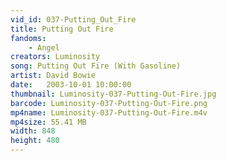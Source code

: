 ```yaml
---
vid_id: 037-Putting_Out_Fire
title: Putting Out Fire
fandoms:
    - Angel
creators: Luminosity
song: Putting Out Fire (With Gasoline)
artist: David Bowie
date:   2003-10-01 10:00:00
thumbnail: Luminosity-037-Putting-Out-Fire.jpg
barcode: Luminosity-037-Putting-Out-Fire.png
mp4name: Luminosity-037-Putting-Out-Fire.m4v
mp4size: 55.41 MB
width: 848
height: 480
---
```



  
